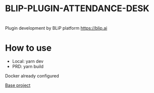 # BLIP-PLUGIN-ATTENDANCE-DESK

#
Plugin development by BLiP platform https://blip.ai

# How to use

- Local: yarn dev
- PRD: yarn build

Docker already configured

[Base project](https://github.com/viniciusdemorais/blip-plugin-broadcast)